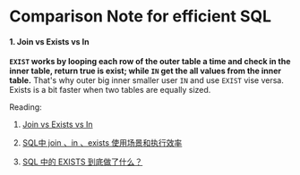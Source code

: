 # Comparison Note for efficient SQL

#### 1. Join vs Exists vs In
**`EXIST` works by looping each row of the outer table a time and check in the inner table, return true is 
exist; while `IN` get the all values from the inner table.** That's why outer big inner smaller user `IN` and use `EXIST` 
vise versa. Exists is a bit faster when two tables are equally sized.

Reading:

   1. [Join vs Exists vs In](http://www.gregreda.com/2013/06/03/join-vs-exists-vs-in/)
    
   2. [SQL中 join 、in 、exists 使用场景和执行效率](https://www.jianshu.com/p/c825c9bf42c2)
    
   3. [SQL 中的 EXISTS 到底做了什么？](https://zhuanlan.zhihu.com/p/20005249)
